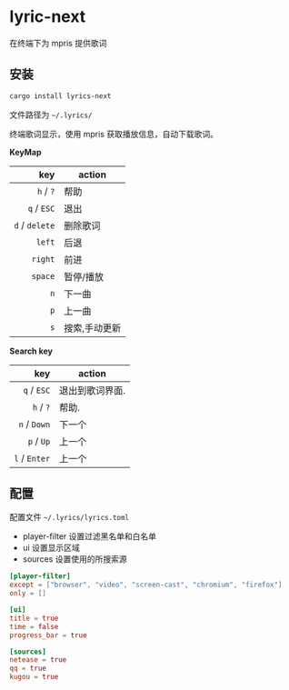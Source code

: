 # lyric-next

在终端下为 mpris 提供歌词

## 安装

```sh
cargo install lyrics-next
```

文件路径为 `~/.lyrics/`

终端歌词显示，使用 mpris 获取播放信息，自动下载歌词。

**KeyMap**

key            | action 
--------------:|------
`h` / `?`      | 帮助
`q` / `ESC`    | 退出
`d` / `delete` | 删除歌词
`left`         | 后退
`right`        | 前进
`space`        | 暂停/播放
`n`            | 下一曲
`p`            | 上一曲
`s`            | 搜索,手动更新

**Search key**

key            | action 
--------------:|------
`q` / `ESC`    | 退出到歌词界面.
`h` / `?`      | 帮助.
`n` / `Down`   |下一个
`p` / `Up`     |上一个
`l` / `Enter`  |上一个

## 配置

配置文件 `~/.lyrics/lyrics.toml`

- player-filter 设置过滤黑名单和白名单
- ui 设置显示区域
- sources 设置使用的所搜索源

```toml
[player-filter]
except = ["browser", "video", "screen-cast", "chromium", "firefox"]
only = []

[ui]
title = true
time = false
progress_bar = true

[sources]
netease = true
qq = true
kugou = true
```
